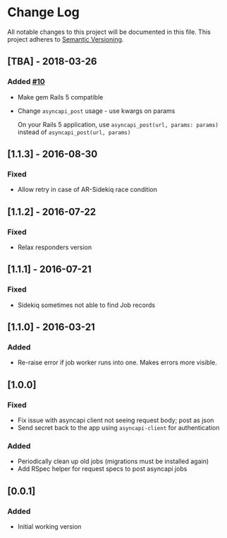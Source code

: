 # Change Log
All notable changes to this project will be documented in this file.
This project adheres to [Semantic Versioning](http://semver.org/).
## [TBA] - 2018-03-26
### Added [#10](http://github.com/G5/asyncapi-server/pull/10)
- Make gem Rails 5 compatible
- Change `asyncapi_post` usage - use kwargs on params

  On your Rails 5 application, use `asyncapi_post(url, params: params)` instead of `asyncapi_post(url, params)`

## [1.1.3] - 2016-08-30
### Fixed
- Allow retry in case of AR-Sidekiq race condition

## [1.1.2] - 2016-07-22
### Fixed
- Relax responders version

## [1.1.1] - 2016-07-21
### Fixed
- Sidekiq sometimes not able to find Job records

## [1.1.0] - 2016-03-21
### Added
- Re-raise error if job worker runs into one. Makes errors more visible.

## [1.0.0]
### Fixed
- Fix issue with asyncapi client not seeing request body; post as json
- Send secret back to the app using `asyncapi-client` for authentication

### Added
- Periodically clean up old jobs (migrations must be installed again)
- Add RSpec helper for request specs to post asyncapi jobs

## [0.0.1]
### Added
- Initial working version
